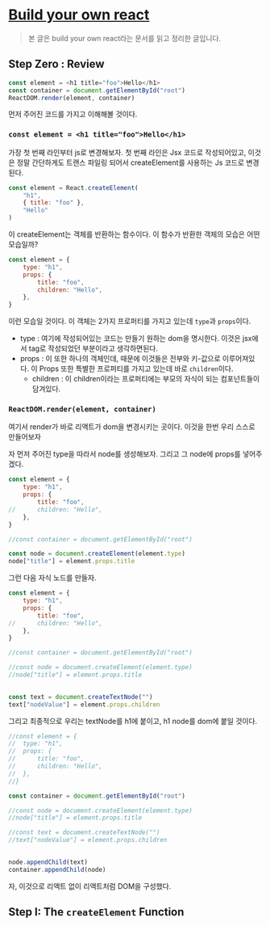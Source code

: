 # [Build your own react](https://pomb.us/build-your-own-react/)

> 본 글은 build your own react라는 문서를 읽고 정리한 글입니다. 




## Step Zero : Review 

```javascript
const element = <h1 title="foo">Hello</h1>
const container = document.getElementById("root")
ReactDOM.render(element, container)
```

먼저 주어진 코드를 가지고 이해해볼 것이다. 

### `const element = <h1 title="foo">Hello</h1>`


가장 첫 번째 라인부터 js로 변경해보자. 첫 번째 라인은 Jsx 코드로 작성되어있고, 이것은 정말 간단하게도 트랜스 파일링 되어서 createElement를 사용하는 Js 코드로 변경된다. 

```javascript 
const element = React.createElement(
	"h1",
	{ title: "foo" },
	"Hello"
)
```

이 createElement는 객체를 반환하는 함수이다. 이 함수가 반환한 객체의 모습은 어떤 모습일까? 

```javascript 
const element = {
	type: "h1",
	props: {
		title: "foo",
		children: "Hello",
	},
}
```
이런 모습일 것이다. 이 객체는 2가지 프로퍼티를 가지고 있는데 `type`과 `props`이다. 
- type : 여기에 작성되어있는 코드는 만들기 원하는 dom을 명시한다. 이것은 jsx에서 tag로 작성되었던 부분이라고 생각하면된다. 
- props : 이 또한 하나의 객체인데, 때문에 이것들은 전부와 키-값으로 이루어져있다. 이 Props 또한 특별한 프로퍼티를 가지고 있는데 바로 `children`이다. 
	- children : 이 children이라는 프로퍼티에는 부모의 자식이 되는 컴포넌트들이 담겨있다. 


### `ReactDOM.render(element, container)`

여기서 render가 바로 리액트가 dom을 변경시키는 곳이다. 이것을 한번 우리 스스로 만들어보자 

자 먼저 주어진 type을 따라서 node를 생성해보자. 그리고 그 node에 props를 넣어주겠다. 
```javascript
const element = {
	type: "h1",
	props: {
		title: "foo",
//		children: "Hello",
	},
}

//const container = document.getElementById("root")

const node = document.createElement(element.type)
node["title"] = element.props.title
```

그런 다음 자식 노드를 만들자. 


```javascript
const element = {
	type: "h1",
	props: {
		title: "foo",
//		children: "Hello",
	},
}

//const container = document.getElementById("root")

//const node = document.createElement(element.type)
//node["title"] = element.props.title

  
const text = document.createTextNode("")
text["nodeValue"] = element.props.children
```

그리고 최종적으로 우리는 textNode를 h1에 붙이고, h1 node를 dom에 붙일 것이다. 

```javascript
//const element = {
//	type: "h1",
//	props: {
//		title: "foo",
//		children: "Hello",
//	},
//}

const container = document.getElementById("root")

//const node = document.createElement(element.type)
//node["title"] = element.props.title

//const text = document.createTextNode("")
//text["nodeValue"] = element.props.children

  
node.appendChild(text)
container.appendChild(node)
```


자, 이것으로 리액트 없이 리액트처럼 DOM을 구성했다. 



## Step I: The `createElement` Function



